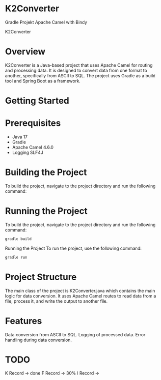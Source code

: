 # K2Converter

Gradle Projekt
Apache Camel with Bindy


K2Converter
# Overview
K2Converter is a Java-based project that uses Apache Camel for routing and processing data. It is designed to convert data from one format to another, specifically from ASCII to SQL. The project uses Gradle as a build tool and Spring Boot as a framework.  

# Getting Started
#  Prerequisites
- Java 17
- Gradle
- Apache Camel 4.6.0
- Logging SLF4J

# Building the Project
To build the project, navigate to the project directory and run the following command:


# Running the Project
To build the project, navigate to the project directory and run the following command:
```bash
gradle build
```
Running the Project
To run the project, use the following command:
```bash
gradle run
```


# Project Structure
The main class of the project is K2Converter.java which contains the main logic for data conversion. It uses Apache Camel routes to read data from a file, process it, and write the output to another file.  
# Features

Data conversion from ASCII to SQL.
Logging of processed data.
Error handling during data conversion.

# TODO

K Record -> done 
F Record -> 30%
I Record -> 



